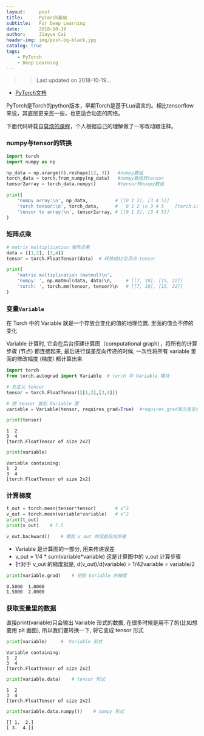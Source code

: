 ```yaml
---
layout:     post
title:      PyTorch基础
subtitle:   For Deep Learning
date:       2018-10-19
author:     Jiayue Cai
header-img: img/post-bg-black.jpg
catalog: true
tags:
    - PyTorch
    - Deep Learning
---
```



>>Last updated on 2018-10-19... 

- [PyTorch文档](https://pytorch.org/docs/stable/torch.html)

PyTorch是Torch的python版本，早期Torch是基于Lua语言的。相比tensorflow来说，其底层更亲民一些，也更适合动态的网络。

下面代码转载自[莫烦的课程](https://morvanzhou.github.io/tutorials/machine-learning/torch/)，个人根据自己的理解做了一写改动跟注释。
	
### numpy与tensor的转换

```python
import torch
import numpy as np

np_data = np.arange(6).reshape((2, 3))   #numpy数组
torch_data = torch.from_numpy(np_data)   #numpy数组转tensor
tensor2array = torch_data.numpy()        #tensor转numpy数组

print(
    'numpy array:\n', np_data,          # [[0 1 2], [3 4 5]]
    'torch tensor:\n', torch_data,      #   0 1 2 \n 3 4 5    [torch.LongTensor of size 2x3]
    'tensor to array:\n', tensor2array, # [[0 1 2], [3 4 5]]
)
```

### 矩阵点乘

```python
# matrix multiplication 矩阵点乘
data = [[1,2], [3,4]]
tensor = torch.FloatTensor(data)  # 转换成32位浮点 tensor

print(
    'matrix multiplication (matmul)\n',
    'numpy: ', np.matmul(data, data)\n,     # [[7, 10], [15, 22]]
    'torch: ', torch.mm(tensor, tensor)\n   # [[7, 10], [15, 22]]
)
```

### 变量`Variable`

在 Torch 中的 Variable 就是一个存放会变化的值的地理位置. 里面的值会不停的变化

Variable 计算时, 它会在后台搭建计算图（computational graph），将所有的计算步骤 (节点) 都连接起来, 最后进行误差反向传递的时候, 一次性将所有 variable 里面的修改幅度 (梯度) 都计算出来

```python
import torch
from torch.autograd import Variable  # torch 中 Variable 模块

# 先定义 tensor
tensor = torch.FloatTensor([[1,2],[3,4]])

# 把 tensor 放到 Variable 里
variable = Variable(tensor, requires_grad=True)  #requires_grad表示是否参与误差反向传播, 是否要计算梯度
```

```python
print(tensor)
```

	1  2
	3  4
	[torch.FloatTensor of size 2x2]

```python
print(variable)
```

	Variable containing:
	1  2
	3  4
	[torch.FloatTensor of size 2x2]

### 计算梯度

```python
t_out = torch.mean(tensor*tensor)       # x^2
v_out = torch.mean(variable*variable)   # x^2
print(t_out)
print(v_out)    # 7.5

v_out.backward()    # 模拟 v_out 的误差反向传递

```

- Variable 是计算图的一部分, 用来传递误差
- v_out = 1/4 * sum(variable*variable) 这是计算图中的 v_out 计算步骤
- 针对于 v_out 的梯度就是, d(v_out)/d(variable) = 1/4*2*variable = variable/2

```python
print(variable.grad)    # 初始 Variable 的梯度
```

	0.5000  1.0000
	1.5000  2.0000


### 获取变量里的数据

直接print(variable)只会输出 Variable 形式的数据, 在很多时候是用不了的(比如想要用 plt 画图), 所以我们要转换一下, 将它变成 tensor 形式


```python
print(variable)     #  Variable 形式
```

	Variable containing:
	1  2
	3  4
	[torch.FloatTensor of size 2x2]

```python
print(variable.data)    # tensor 形式
```

	1  2
	3  4
	[torch.FloatTensor of size 2x2]

```python
print(variable.data.numpy())    # numpy 形式
```

	[[ 1.  2.]
	[ 3.  4.]]






